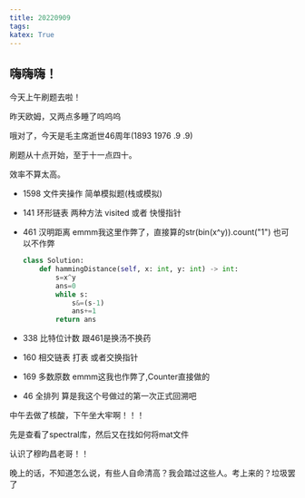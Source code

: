 ```yaml
---
title: 20220909
tags:
katex: True
---
```


## 嗨嗨嗨！

今天上午刷题去啦！

昨天欧姆，又两点多睡了呜呜呜

哦对了，今天是毛主席逝世46周年(1893 1976 .9 .9)



刷题从十点开始，至于十一点四十。

效率不算太高。

+ 1598 文件夹操作 简单模拟题(栈或模拟)

+ 141 环形链表  两种方法 visited 或者 快慢指针

+ 461 汉明距离  emmm我这里作弊了，直接算的str(bin(x^y)).count("1") 也可以不作弊

  ````python
  class Solution:
      def hammingDistance(self, x: int, y: int) -> int:
          s=x^y
          ans=0
          while s:
              s&=(s-1)
              ans+=1
          return ans
  ````

+ 338 比特位计数 跟461是换汤不换药

+ 160 相交链表 打表 或者交换指针

+ 169 多数原数 emmm这我也作弊了,Counter直接做的

+ 46 全排列 算是我这个号做过的第一次正式回溯吧

中午去做了核酸，下午坐大牢啊！！！

先是查看了spectral库，然后又在找如何将mat文件

认识了穆昀昌老哥！！

晚上的话，不知道怎么说，有些人自命清高？我会踏过这些人。考上来的？垃圾罢了

